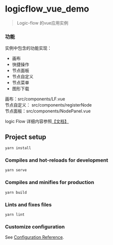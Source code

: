 # logicflow_vue_demo

> Logic-flow 的vue应用实例
### 功能
实例中包含的功能实现：
- 画布
- 快捷操作
- 节点面板
- 节点自定义
- 节点菜单
- 图形下载

画布：src/components/LF.vue  
节点自定义： src/components/registerNode  
节点面板：src/components/NodePanel.vue  

logic Flow 详细内容参照[【文档】](http://logic-flow.org/)
## Project setup
```
yarn install
```

### Compiles and hot-reloads for development
```
yarn serve
```

### Compiles and minifies for production
```
yarn build
```

### Lints and fixes files
```
yarn lint
```

### Customize configuration
See [Configuration Reference](https://cli.vuejs.org/config/).
